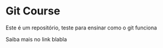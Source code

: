 # Git Course

Este é um repositório, teste para ensinar como o git funciona

Saiba mais no link blabla
